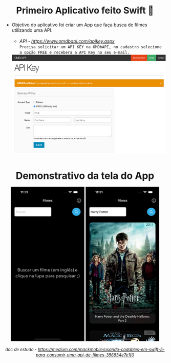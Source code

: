 <div align="center">
<h1>
    <b>Primeiro Aplicativo feito Swift 🚀</b>
    </br>
</h1>

</div>

- Objetivo do aplicativo foi criar um App que faça busca de filmes utilizando uma API.
<br><br>
    - <i> API - https://www.omdbapi.com/apikey.aspx </i> <br>
`` Precisa solicitar um API KEY na OMDbAPI, no cadastro selecione a opção FREE e recebera a API Key no seu e-mail. ``
    <img src="./public/omdbAPI.png" width="600" height="310">
<br>
<div align="center">

<b style= "font-size: 30px">Demonstrativo da tela do App</b>
<br><br>
<img src="./public/homeBusca.png" width="230" height="480">
<img src="./public/buscaFilme.png" width="230" height="480">

<i style= "font-size: 13px"> doc de estudo - https://medium.com/mackmobile/usando-codables-em-swift-5-para-consumir-uma-api-de-filmes-356534e7e1f0 </i>
</div>
